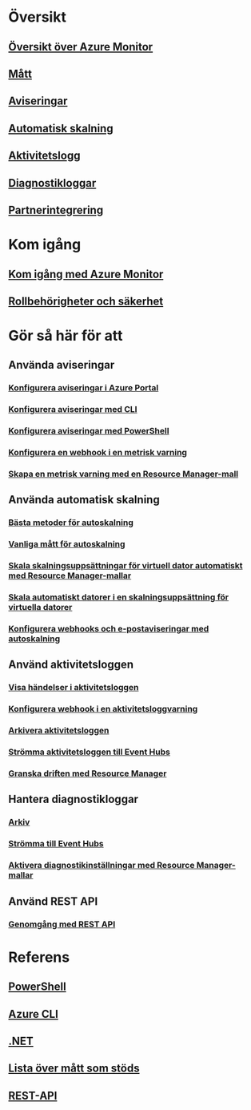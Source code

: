 # Översikt
## [Översikt över Azure Monitor](../monitoring-and-diagnostics/monitoring-overview.md)
## [Mått](../monitoring-and-diagnostics/monitoring-overview-metrics.md)
## [Aviseringar](../monitoring-and-diagnostics/monitoring-overview-alerts.md)
## [Automatisk skalning](../monitoring-and-diagnostics/monitoring-overview-autoscale.md)
## [Aktivitetslogg](../monitoring-and-diagnostics/monitoring-overview-activity-logs.md)
## [Diagnostikloggar](../monitoring-and-diagnostics/monitoring-overview-of-diagnostic-logs.md)
## [Partnerintegrering](../monitoring-and-diagnostics/monitoring-partners.md)


# Kom igång
## [Kom igång med Azure Monitor](../monitoring-and-diagnostics/monitoring-get-started.md)
## [Rollbehörigheter och säkerhet](../monitoring-and-diagnostics/monitoring-roles-permissions-security.md)

# Gör så här för att
## Använda aviseringar
### [Konfigurera aviseringar i Azure Portal](../monitoring-and-diagnostics/insights-alerts-portal.md)
### [Konfigurera aviseringar med CLI](../monitoring-and-diagnostics/insights-alerts-command-line-interface.md)
### [Konfigurera aviseringar med PowerShell](../monitoring-and-diagnostics/insights-alerts-powershell.md)
### [Konfigurera en webhook i en metrisk varning](../monitoring-and-diagnostics/insights-webhooks-alerts.md)
### [Skapa en metrisk varning med en Resource Manager-mall](../monitoring-and-diagnostics/monitoring-enable-alerts-using-template.md)
## Använda automatisk skalning
### [Bästa metoder för autoskalning](../monitoring-and-diagnostics/insights-autoscale-best-practices.md)
### [Vanliga mått för autoskalning](../monitoring-and-diagnostics/insights-autoscale-common-metrics.md)
### [Skala skalningsuppsättningar för virtuell dator automatiskt med Resource Manager-mallar](../monitoring-and-diagnostics/insights-advanced-autoscale-virtual-machine-scale-sets.md)
### [Skala automatiskt datorer i en skalningsuppsättning för virtuella datorer](../virtual-machine-scale-sets/virtual-machine-scale-sets-windows-autoscale.md)
### [Konfigurera webhooks och e-postaviseringar med autoskalning](../monitoring-and-diagnostics/insights-autoscale-to-webhook-email.md)
## Använd aktivitetsloggen
### [Visa händelser i aktivitetsloggen](../monitoring-and-diagnostics/insights-debugging-with-events.md)
### [Konfigurera webhook i en aktivitetsloggvarning](../monitoring-and-diagnostics/insights-auditlog-to-webhook-email.md)
### [Arkivera aktivitetsloggen](../monitoring-and-diagnostics/monitoring-archive-activity-log.md)
### [Strömma aktivitetsloggen till Event Hubs](../monitoring-and-diagnostics/monitoring-stream-activity-logs-event-hubs.md)
### [Granska driften med Resource Manager](../resource-group-audit.md)
## Hantera diagnostikloggar
### [Arkiv](../monitoring-and-diagnostics/monitoring-archive-diagnostic-logs.md)
### [Strömma till Event Hubs](../monitoring-and-diagnostics/monitoring-stream-diagnostic-logs-to-event-hubs.md)
### [Aktivera diagnostikinställningar med Resource Manager-mallar](../monitoring-and-diagnostics/monitoring-enable-diagnostic-logs-using-template.md)
## Använd REST API
### [Genomgång med REST API](../monitoring-and-diagnostics/monitoring-rest-api-walkthrough.md)


# Referens
## [PowerShell](../monitoring-and-diagnostics/insights-powershell-samples.md)
## [Azure CLI](../monitoring-and-diagnostics/insights-cli-samples.md)
## [.NET](https://msdn.microsoft.com/library/azure/dn802153)
## [Lista över mått som stöds](../monitoring-and-diagnostics/monitoring-supported-metrics.md)
## [REST-API](https://msdn.microsoft.com/library/azure/dn931943)

<!--HONumber=Nov16_HO4-->


